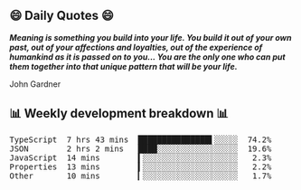 ## 😄 Daily Quotes 😄

_**Meaning is something you build into your life. You build it out of your own past, out of your affections and loyalties, out of the experience of humankind as it is passed on to you... You are the only one who can put them together into that unique pattern that will be your life.**_

John Gardner



## 📊 Weekly development breakdown 📊

<pre>TypeScript  7 hrs 43 mins  ███████████████▌░░░░░  74.2%
JSON        2 hrs 2 mins   ████░░░░░░░░░░░░░░░░░  19.6%
JavaScript  14 mins        ▍░░░░░░░░░░░░░░░░░░░░   2.3%
Properties  13 mins        ▍░░░░░░░░░░░░░░░░░░░░   2.2%
Other       10 mins        ▎░░░░░░░░░░░░░░░░░░░░   1.7%</pre>